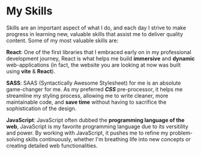 # My Skills

Skills are an important aspect of what I do, and each day I strive to make progress in learning new, valuable skills that assist me to deliver quality content. Some of my most valuable skills are:

**React**: One of the first libraries that I embraced early on in my professional development journey, React is what helps me build **immersive** and **dynamic** web-applications (in fact, the website you are looking at now was built using **vite** & **React**).

**SASS**: SAAS (Syntactically Awesome Stylesheet) for me is an absolute game-changer for me. As my preferred **_CSS_** pre-processor, it helps me streamline my styling process, allowing me to write cleaner, more maintainable code, and **save time** without having to sacrifice the sophistication of the design.

**JavaScript**: JavaScript often dubbed the **programming language of the web**, JavaScript is my favorite programming language due to its versitility and power. By working with JavaScript, it pushes me to refine my problem-solving skills continuously, whether I'm breathing life into new concepts or creating detailed web functionalities.
